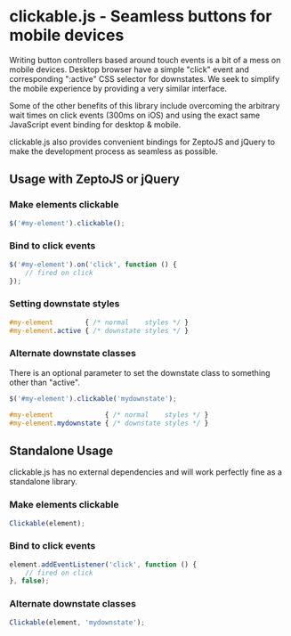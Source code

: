 clickable.js - Seamless buttons for mobile devices
==================================================

Writing button controllers based around touch events is a bit of a mess on mobile devices. Desktop browser have a simple "click" event and corresponding ":active" CSS selector for downstates. We seek to simplify the mobile experience by providing a very similar interface.

Some of the other benefits of this library include overcoming the arbitrary wait times on click events (300ms on iOS) and using the exact same JavaScript event binding for desktop & mobile.

clickable.js also provides convenient bindings for ZeptoJS and jQuery to make the development process as seamless as possible.


Usage with ZeptoJS or jQuery
----------------------------

### Make elements clickable

```js
$('#my-element').clickable();
```


### Bind to click events

```js
$('#my-element').on('click', function () {
	// fired on click
});
```


### Setting downstate styles

```css
#my-element        { /* normal    styles */ }
#my-element.active { /* downstate styles */ }
```


### Alternate downstate classes

There is an optional parameter to set the downstate class to something other than "active".

```js
$('#my-element').clickable('mydownstate');
```

```css
#my-element             { /* normal    styles */ }
#my-element.mydownstate { /* downstate styles */ }
```




Standalone Usage
----------------

clickable.js has no external dependencies and will work perfectly fine as a standalone library.


### Make elements clickable

```js
Clickable(element);
```


### Bind to click events

```js
element.addEventListener('click', function () {
	// fired on click
}, false);
```


### Alternate downstate classes

```js
Clickable(element, 'mydownstate');
```
